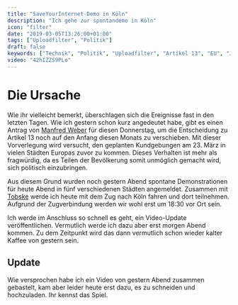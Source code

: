 ```yaml
---
title: "SaveYourInternet-Demo in Köln"
description: "Ich gehe zur spontandemo in Köln"
icon: "filter"
date: "2019-03-05T13:26:00+01:00"
tags: ["Uploadfilter", "Politik"]
draft: false
keywords: ["Technik", "Politik", "Uploadfilter", "Artikel 13", "EU", "Julia Reda", "Manfred Weber", "Köln", "SaveYourInternet", "CopyrightDirective"]
video: "42hIZZS9PLo"
---
```


# Die Ursache
Wie ihr vielleicht bemerkt, überschlagen sich die Ereignisse fast in den letzten Tagen. Wie ich gestern schon kurz angedeutet habe, gibt es einen Antrag von [Manfred Weber](https://twitter.com/ManfredWeber) für diesen Donnerstag, um die Entscheidung zu Artikel 13 noch auf den Anfang diesen Monats zu verschieben. Mit dieser Vorverlegung wird versucht, den geplanten Kundgebungen am 23. März in vielen Städten Europas zuvor zu kommen. Dieses Verhalten ist mehr als fragwürdig, da es Teilen der Bevölkerung somit unmöglich gemacht wird, sich politisch einzubringen.

Aus diesem Grund wurden noch gestern Abend spontane Demonstrationen für heute Abend in fünf verschiedenen Städten angemeldet. Zusammen mit [Tobske](https://www.youtube.com/channel/UCVYis-Owuz2Vd-i9sU_Yujw) werde ich heute mit dem Zug nach Köln fahren und dort teilnehmen. Aufgrund der Zugverbindung werden wir wohl erst um 18:30 vor Ort sein.

Ich werde im Anschluss so schnell es geht, ein Video-Update veröffentlichen. Vermutlich werde ich dazu aber erst morgen Abend kommen. Zu dem Zeitpunkt wird das dann vermutlich schon wieder kalter Kaffee von gestern sein.


## Update
Wie versprochen habe ich ein Video von gestern Abend zusammen gebastelt, kam
aber leider heute erst dazu, es zu schneiden und hochzuladen. Ihr kennst das
Spiel.